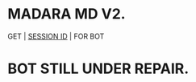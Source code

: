 # MADARA MD V2. 



GET | [SESSION ID](https://bot-by-umar-d2b1b3360401.herokuapp.com) | FOR BOT



# BOT STILL UNDER REPAIR. 
